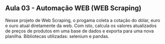 ## Aula 03 - Automação WEB (WEB Scraping)
Nesse projeto de Web Scraping, o progama coleta a cotação do dólar, euro e ouro atual diretamente da web. Com isto, calcula os valores atualizados de preços de produtos em uma base de dados e exporta para uma nova planilha. Bibliotecas utilizadas: selenium e pandas.
